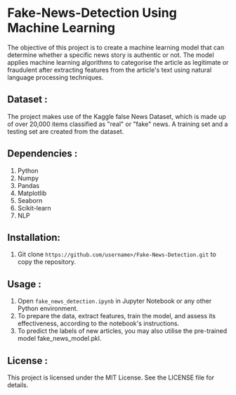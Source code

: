 # Fake-News-Detection Using Machine Learning

The objective of this project is to create a machine learning model that can determine whether a specific news story is authentic or not. The model applies machine learning algorithms to categorise the article as legitimate or fraudulent after extracting features from the article's text using natural language processing techniques.

## Dataset :
The project makes use of the Kaggle false News Dataset, which is made up of over 20,000 items classified as "real" or "fake" news. A training set and a testing set are created from the dataset.


## Dependencies : 
 1. Python
 2. Numpy
 3. Pandas
 4. Matplotlib
 5. Seaborn
 6. Scikit-learn
 7. NLP
 

## Installation:
 1. Git clone `https://github.com/username>/Fake-News-Detection.git` to copy the repository.
 

## Usage :
 1. Open `fake_news_detection.ipynb` in Jupyter Notebook or any other Python environment.
 2. To prepare the data, extract features, train the model, and assess its effectiveness, according to the notebook's instructions.
 3. To predict the labels of new articles, you may also utilise the pre-trained model fake_news_model.pkl.

## License : 
This project is licensed under the MIT License. See the LICENSE file for details.
